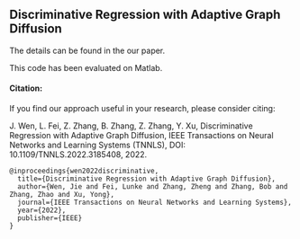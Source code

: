 ## Discriminative Regression with Adaptive Graph Diffusion

The details can be found in the our paper. 

This code has been evaluated on Matlab.

#### Citation:

If you find our approach useful in your research, please consider citing:

J. Wen, L. Fei, Z. Zhang, B. Zhang, Z. Zhang, Y. Xu, Discriminative Regression with Adaptive Graph Diffusion, IEEE Transactions on Neural Networks and Learning Systems (TNNLS), DOI: 10.1109/TNNLS.2022.3185408, 2022.

```
@inproceedings{wen2022discriminative,
  title={Discriminative Regression with Adaptive Graph Diffusion},
  author={Wen, Jie and Fei, Lunke and Zhang, Zheng and Zhang, Bob and Zhang, Zhao and Xu, Yong},
  journal={IEEE Transactions on Neural Networks and Learning Systems},
  year={2022},
  publisher={IEEE}
}
```
